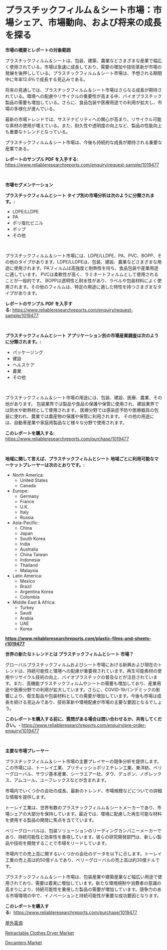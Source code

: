 <p><h1>プラスチックフィルム＆シート市場：市場シェア、市場動向、および将来の成長を探る</h1></p><p><strong>市場の概要とレポートの対象範囲</strong></p>
<p><p>プラスチックフィルム＆シートは、包装、建築、農業などさまざまな産業で幅広く使用されている。市場は急速に成長しており、需要の増加や技術革新が市場の発展を後押ししている。プラスチックフィルム＆シート市場は、予想される期間中に年率12.6％で成長する見込みである。</p><p>将来の見通しでは、プラスチックフィルム＆シート市場はさらなる成長が期待されている。環境への配慮やリサイクルの重要性が高まる中、バイオプラスチック製品の需要も増加している。さらに、食品包装や医療用途での利用が拡大し、市場の多様化が進んでいる。</p><p>最新の市場トレンドでは、サステナビリティへの関心が高まり、リサイクル可能な素材の使用が増えている。また、耐久性や透明度の向上など、製品の性能向上も重要なトレンドとなっている。</p><p>プラスチックフィルム＆シート市場は、今後も持続的な成長が期待される重要な産業である。</p></p>
<p><strong>レポートのサンプル PDF を入手する:</strong> <a href="https://www.reliableresearchreports.com/enquiry/request-sample/1019477">https://www.reliableresearchreports.com/enquiry/request-sample/1019477</a></p>
<p>&nbsp;</p>
<p><strong>市場セグメンテーション</strong></p>
<p><strong>プラスチックフィルムとシート タイプ別の市場分析は次のように分類されます。:</strong></p>
<p><ul><li>LDPE/LLDPE</li><li>PA</li><li>ポリ塩化ビニル</li><li>ボップ</li><li>その他</li></ul></p>
<p>&nbsp;</p>
<p><p>プラスチックフィルム＆シート市場には、LDPE/LLDPE、PA、PVC、BOPP、その他のタイプがあります。LDPE/LLDPEは、包装、建設、農業などさまざまな用途に使用されます。PAフィルムは高強度と耐熱性を持ち、食品包装や産業用途に適しています。 PVCは柔軟性が高く、ラミネートフィルムとして使用されることが一般的です。 BOPPは透明性と耐水性があり、ラベルや包装材料によく使用されます。その他のフィルムは、特定の用途に適した特性を持つさまざまなタイプがあります。</p></p>
<p><strong>レポートのサンプル PDF を入手する:</strong>&nbsp;<a href="https://www.reliableresearchreports.com/enquiry/request-sample/1019477">https://www.reliableresearchreports.com/enquiry/request-sample/1019477</a></p>
<p>&nbsp;</p>
<p><strong> プラスチックフィルムとシート アプリケーション別の市場産業調査は次のように分類されます。:</strong></p>
<p><ul><li>パッケージング</li><li>建設</li><li>ヘルスケア</li><li>農業</li><li>その他</li></ul></p>
<p>&nbsp;</p>
<p><p>プラスチックフィルム＆シート市場の用途には、包装、建設、医療、農業、その他があります。 包装業界では製品や食品の保護や保管に使用され、建設業界では防水や断熱材として使用されます。 医療分野では感染症予防や医療器具の包装に使われ、農業では農産物の保護や保管に利用されます。 その他の用途には、自動車産業や家庭用製品など様々な分野で使用されます。</p></p>
<p><strong>このレポートを購入する:</strong>&nbsp; <a href="https://www.reliableresearchreports.com/purchase/1019477">https://www.reliableresearchreports.com/purchase/1019477</a></p>
<p>&nbsp;</p>
<p><strong>地域に関して言えば、プラスチックフィルムとシート 地域ごとに利用可能なマーケットプレーヤーは次のとおりです。:</strong></p>
<p><ul>
    <li>
        North America:
        <ul>
            <li>United States</li>
            <li>Canada</li>
        </ul>
    </li>
    <li>
        Europe:
        <ul>
            <li>Germany</li>
            <li>France</li>
            <li>U.K.</li>
            <li>Italy</li>
            <li>Russia</li>
        </ul>
    </li>
    <li>
        Asia-Pacific:
        <ul>
            <li>China</li>
            <li>Japan</li>
            <li>South Korea</li>
            <li>India</li>
            <li>Australia</li>
            <li>China Taiwan</li>
            <li>Indonesia</li>
            <li>Thailand</li>
            <li>Malaysia</li>
        </ul>
    </li>
    <li>
        Latin America:
        <ul>
            <li>Mexico</li>
            <li>Brazil</li>
            <li>Argentina Korea</li>
            <li>Colombia</li>
        </ul>
    </li>
    <li>
        Middle East & Africa:
        <ul>
            <li>Turkey</li>
            <li>Saudi</li>
            <li>Arabia</li>
            <li>UAE</li>
            <li>Korea</li>
        </ul>
    </li>
    </ul></p>
<p><strong><a href="https://www.reliableresearchreports.com/plastic-films-and-sheets-r1019477">https://www.reliableresearchreports.com/plastic-films-and-sheets-r1019477</a></strong>&nbsp;</p>
<p><strong>世界の新たなトレンドとは プラスチックフィルムとシート 市場？</strong></p>
<p><p>グローバルプラスチックフィルムおよびシート市場における新興および現在のトレンドは、持続可能性と環境への配慮が重要視されています。再生可能素材の使用やリサイクル技術の向上、バイオプラスチックの普及などが注目されています。また、高機能プラスチックフィルムやシートの需要も増加しており、産業用途や医療分野での利用が拡大しています。さらに、COVID-19パンデミックの影響により、衛生製品や包装材料としての需要が増加しています。今後も市場は成長を続ける見込みであり、技術革新や環境配慮が市場の主要な要因となるでしょう。</p></p>
<p><strong>このレポートを購入する前に、質問がある場合は問い合わせるか、共有してください。</strong>- <a href="https://www.reliableresearchreports.com/enquiry/pre-order-enquiry/1019477">https://www.reliableresearchreports.com/enquiry/pre-order-enquiry/1019477</a></p>
<p>&nbsp;</p>
<p><strong>主要な市場プレーヤー</strong></p>
<p><p>プラスチックフィルム＆シート市場の主要プレイヤーの競争分析を提供します。この市場には、トーレイ工業、ブリティッシュポリエチレン工業、東洋紡、ベリーグローバル、サウジ基本産業、シーラエアー社、ダウ、デュポン、ノボレックス、アムコール、ユーフレックスなどが含まれます。</p><p>市場内でいくつかの会社の成長、最新のトレンド、市場規模などについての詳細な情報を提供します。</p><p>トーレイ工業は、世界有数のプラスチックフィルム＆シートメーカーであり、市場シェアの大部分を保持しています。最近では、環境に配慮した再生可能な材料を使用する製品の開発に焦点を当てています。</p><p>ベリーグローバルは、包装ソリューションのリーディングカンパニーメーカーであり、持続可能性と効率性を重視しています。彼らの研究開発部門は、新しい製品や技術を開発することで市場をリードしています。</p><p>市場内での売上高に関するいくつかの会社のデータを以下に示します。トーレイ工業の売上高は約50億ドルであり、ベリーグローバルの売上高は約30億ドルです。</p><p>プラスチックフィルム＆シート市場は、包装産業や建築産業など幅広い用途で使用されており、需要は着実に増加しています。新たな環境規制や消費者の意識の高まりにより、持続可能性を重視した製品の需要が増加しています。競争力のある市場環境の中で、イノベーションと持続可能性が重要な成功要因となります。</p></p>
<p><strong>このレポートを購入する:</strong>&nbsp;&nbsp;<a href="https://www.reliableresearchreports.com/purchase/1019477">https://www.reliableresearchreports.com/purchase/1019477</a></p>
<p><p><a href="https://github.com/mathieurico66/Market-Research-Report-List-1/blob/main/980961329839.md">屋外電源</a></p><p><a href="https://www.linkedin.com/pulse/retractable-clothes-dryer-market-report-reveals-latest-xcole?trackingId=XcdPI4ZigKB0geBkOKlWFw%3D%3D">Retractable Clothes Dryer Market</a></p><p><a href="https://www.linkedin.com/pulse/decanters-market-size-trends-complete-industry-overview-nx98e?trackingId=IpAWiwfx%2B%2BOS%2FY5fevSkYQ%3D%3D">Decanters Market</a></p></p>
